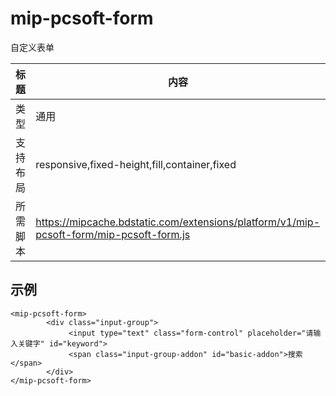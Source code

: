 ﻿
# mip-pcsoft-form

自定义表单

标题|内容
----|----
类型|通用
支持布局|responsive,fixed-height,fill,container,fixed
所需脚本|https://mipcache.bdstatic.com/extensions/platform/v1/mip-pcsoft-form/mip-pcsoft-form.js


## 示例

```
<mip-pcsoft-form>
		<div class="input-group">
             <input type="text" class="form-control" placeholder="请输入关键字" id="keyword">
             <span class="input-group-addon" id="basic-addon">搜索</span>
        </div>
</mip-pcsoft-form>